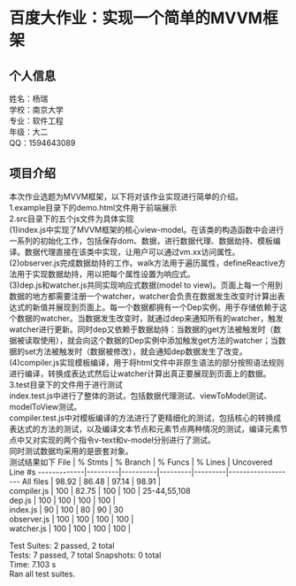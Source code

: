 # 百度大作业：实现一个简单的MVVM框架
## 个人信息
姓名：杨瑞  
学校：南京大学  
专业：软件工程  
年级：大二  
QQ：1594643089  
## 项目介绍
本次作业选题为MVVM框架，以下将对该作业实现进行简单的介绍。  
1.example目录下的demo.html文件用于前端展示  
2.src目录下的五个js文件为具体实现  
(1)index.js中实现了MVVM框架的核心view-model。在该类的构造函数中会进行一系列的初始化工作，包括保存dom、数据，进行数据代理、数据劫持、模板编译。数据代理直接在该类中实现，让用户可以通过vm.xx访问属性。  
(2)observer.js完成数据劫持的工作。walk方法用于遍历属性，defineReactive方法用于实现数据劫持，用以把每个属性设置为响应式。  
(3)dep.js和watcher.js共同实现响应式数据(model to view)。页面上每一个用到数据的地方都需要注册一个watcher，watcher会负责在数据发生改变时计算出表达式的新值并展现到页面上。每一个数据都拥有一个Dep实例，用于存储依赖于这个数据的watcher。当数据发生改变时，就通过dep来通知所有的watcher，触发watcher进行更新。同时dep又依赖于数据劫持：当数据的get方法被触发时（数据被读取使用），就会向这个数据的Dep实例中添加触发get方法的watcher；当数据的set方法被触发时（数据被修改），就会通知dep数据发生了改变。  
(4)compiler.js实现模板编译，用于将html文件中非原生语法的部分按照语法规则进行编译，转换成表达式然后让watcher计算出真正要展现到页面上的数据。  
3.test目录下的文件用于进行测试  
index.test.js中进行了整体的测试，包括数据代理测试、viewToModel测试、modelToView测试。  
compiler.test.js中对模板编译的方法进行了更精细化的测试，包括核心的转换成表达式的方法的测试，以及编译文本节点和元素节点两种情况的测试，编译元素节点中又对实现的两个指令v-text和v-model分别进行了测试。  
同时测试数据均采用的是嵌套对象。  
测试结果如下
File         | % Stmts | % Branch | % Funcs | % Lines | Uncovered Line #s 
-------------|---------|----------|---------|---------|-------------------
All files    |   98.92 |    86.48 |   97.14 |   98.91 |                   
 compiler.js |     100 |    82.75 |     100 |     100 | 25-44,55,108      
 dep.js      |     100 |      100 |     100 |     100 |                   
 index.js    |      90 |      100 |      80 |      90 | 30                
 observer.js |     100 |      100 |     100 |     100 |                   
 watcher.js  |     100 |      100 |     100 |     100 | 


Test Suites: 2 passed, 2 total  
Tests:       7 passed, 7 total
Snapshots:   0 total  
Time:        7.103 s  
Ran all test suites.